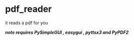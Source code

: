 # pdf_reader
it reads a pdf for you 


***note requires PySimpleGUI , easygui , pyttsx3 and PyPDF2***
